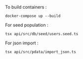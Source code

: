 To build containers :

```
docker-compose up --build 
```
For seed population :

```
tsx api/src/db/seed/users.seed.ts
```

For json import :

```
tsx api/src/pdata/import_json.ts
```
